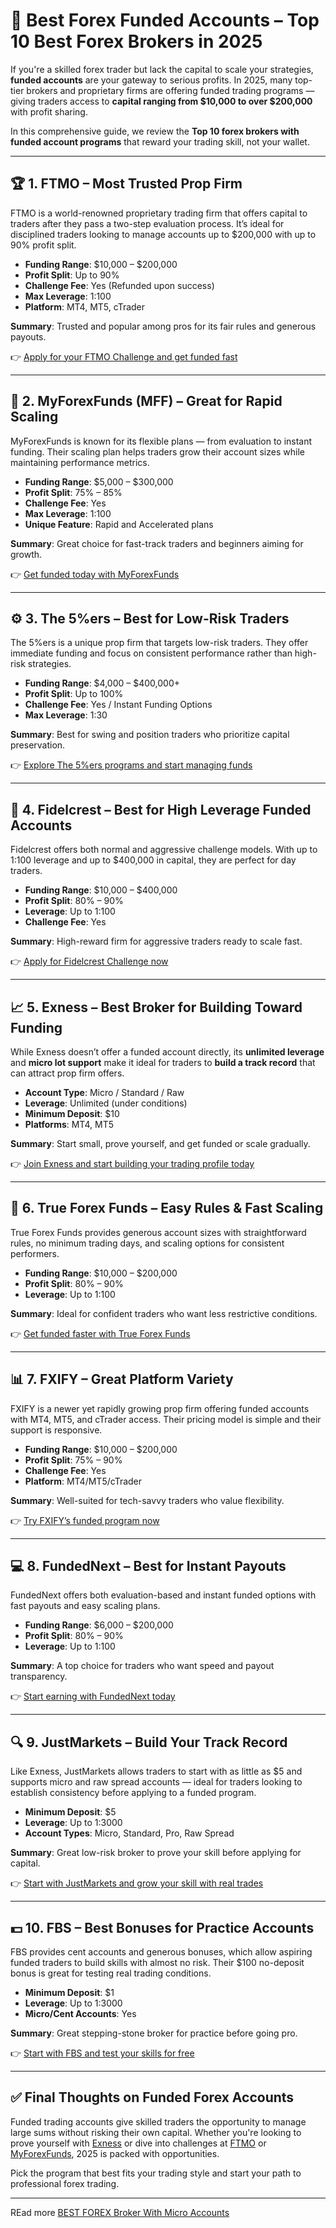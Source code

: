 # 💸 Best Forex Funded Accounts – Top 10 Best Forex Brokers in 2025

If you're a skilled forex trader but lack the capital to scale your strategies, **funded accounts** are your gateway to serious profits. In 2025, many top-tier brokers and proprietary firms are offering funded trading programs — giving traders access to **capital ranging from \$10,000 to over \$200,000** with profit sharing.

In this comprehensive guide, we review the **Top 10 forex brokers with funded account programs** that reward your trading skill, not your wallet.

---

## 🏆 1. FTMO – Most Trusted Prop Firm

FTMO is a world-renowned proprietary trading firm that offers capital to traders after they pass a two-step evaluation process. It’s ideal for disciplined traders looking to manage accounts up to \$200,000 with up to 90% profit split.

* **Funding Range**: \$10,000 – \$200,000
* **Profit Split**: Up to 90%
* **Challenge Fee**: Yes (Refunded upon success)
* **Max Leverage**: 1:100
* **Platform**: MT4, MT5, cTrader

**Summary**: Trusted and popular among pros for its fair rules and generous payouts.

👉 [Apply for your FTMO Challenge and get funded fast](https://ftmo.com)

---

## 💼 2. MyForexFunds (MFF) – Great for Rapid Scaling

MyForexFunds is known for its flexible plans — from evaluation to instant funding. Their scaling plan helps traders grow their account sizes while maintaining performance metrics.

* **Funding Range**: \$5,000 – \$300,000
* **Profit Split**: 75% – 85%
* **Challenge Fee**: Yes
* **Max Leverage**: 1:100
* **Unique Feature**: Rapid and Accelerated plans

**Summary**: Great choice for fast-track traders and beginners aiming for growth.

👉 [Get funded today with MyForexFunds](https://myforexfunds.com)

---

## ⚙️ 3. The 5%ers – Best for Low-Risk Traders

The 5%ers is a unique prop firm that targets low-risk traders. They offer immediate funding and focus on consistent performance rather than high-risk strategies.

* **Funding Range**: \$4,000 – \$400,000+
* **Profit Split**: Up to 100%
* **Challenge Fee**: Yes / Instant Funding Options
* **Max Leverage**: 1:30

**Summary**: Best for swing and position traders who prioritize capital preservation.

👉 [Explore The 5%ers programs and start managing funds](https://the5ers.com)

---

## 🚀 4. Fidelcrest – Best for High Leverage Funded Accounts

Fidelcrest offers both normal and aggressive challenge models. With up to 1:100 leverage and up to \$400,000 in capital, they are perfect for day traders.

* **Funding Range**: \$10,000 – \$400,000
* **Profit Split**: 80% – 90%
* **Leverage**: Up to 1:100
* **Challenge Fee**: Yes

**Summary**: High-reward firm for aggressive traders ready to scale fast.

👉 [Apply for Fidelcrest Challenge now](https://fidelcrest.com)

---

## 📈 5. Exness – Best Broker for Building Toward Funding

While Exness doesn’t offer a funded account directly, its **unlimited leverage** and **micro lot support** make it ideal for traders to **build a track record** that can attract prop firm offers.

* **Account Type**: Micro / Standard / Raw
* **Leverage**: Unlimited (under conditions)
* **Minimum Deposit**: \$10
* **Platforms**: MT4, MT5

**Summary**: Start small, prove yourself, and get funded or scale gradually.

👉 [Join Exness and start building your trading profile today](https://one.exnesstrack.org/a/english23)

---

## 🧠 6. True Forex Funds – Easy Rules & Fast Scaling

True Forex Funds provides generous account sizes with straightforward rules, no minimum trading days, and scaling options for consistent performers.

* **Funding Range**: \$10,000 – \$200,000
* **Profit Split**: 80% – 90%
* **Leverage**: Up to 1:100

**Summary**: Ideal for confident traders who want less restrictive conditions.

👉 [Get funded faster with True Forex Funds](https://trueforexfunds.com)

---

## 📊 7. FXIFY – Great Platform Variety

FXIFY is a newer yet rapidly growing prop firm offering funded accounts with MT4, MT5, and cTrader access. Their pricing model is simple and their support is responsive.

* **Funding Range**: \$10,000 – \$200,000
* **Profit Split**: 75% – 90%
* **Challenge Fee**: Yes
* **Platform**: MT4/MT5/cTrader

**Summary**: Well-suited for tech-savvy traders who value flexibility.

👉 [Try FXIFY’s funded program now](https://fxify.com)

---

## 💻 8. FundedNext – Best for Instant Payouts

FundedNext offers both evaluation-based and instant funded options with fast payouts and easy scaling plans.

* **Funding Range**: \$6,000 – \$200,000
* **Profit Split**: 80% – 90%
* **Leverage**: Up to 1:100

**Summary**: A top choice for traders who want speed and payout transparency.

👉 [Start earning with FundedNext today](https://fundednext.com)

---

## 🔍 9. JustMarkets – Build Your Track Record

Like Exness, JustMarkets allows traders to start with as little as \$5 and supports micro and raw spread accounts — ideal for traders looking to establish consistency before applying to a funded program.

* **Minimum Deposit**: \$5
* **Leverage**: Up to 1:3000
* **Account Types**: Micro, Standard, Pro, Raw Spread

**Summary**: Great low-risk broker to prove your skill before applying for capital.

👉 [Start with JustMarkets and grow your skill with real trades](https://one.justmarkets.link/a/79iqw0j6nj)

---

## 💵 10. FBS – Best Bonuses for Practice Accounts

FBS provides cent accounts and generous bonuses, which allow aspiring funded traders to build skills with almost no risk. Their \$100 no-deposit bonus is great for testing real trading conditions.

* **Minimum Deposit**: \$1
* **Leverage**: Up to 1:3000
* **Micro/Cent Accounts**: Yes

**Summary**: Great stepping-stone broker for practice before going pro.

👉 [Start with FBS and test your skills for free](https://fbs.partners?ibl=587836&ibp=21398815)

---

## ✅ Final Thoughts on Funded Forex Accounts

Funded trading accounts give skilled traders the opportunity to manage large sums without risking their own capital. Whether you're looking to prove yourself with [Exness](https://one.exnesstrack.org/a/english23) or dive into challenges at [FTMO](https://ftmo.com) or [MyForexFunds](https://myforexfunds.com), 2025 is packed with opportunities.

Pick the program that best fits your trading style and start your path to professional forex trading.

---

REad more [BEST FOREX Broker With Micro Accounts](https://github.com/mekuro/FOREX-Broker-With-Micro-Accounts)
